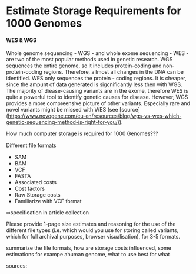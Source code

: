 # Estimate Storage Requirements for 1000 Genomes

#### WES & WGS 
Whole genome sequencing - WGS - and whole exome sequencing - WES - are two of the most popular methods used in genetic research. WGS sequences the entire genome, so it includes protein-coding and non-protein-coding regions. Therefore, allmost all changes in the DNA can be identified. WES only sequences the protein - coding regions. It is cheaper, since the ampunt of data generated is sigcnificantly less then with WGS. The majority of diease-causing variants are in the exome, therefore  WES is quite a powerful tool to identify genetic causes for disease. However, WGS provides a more compreensive picture of other variants. Especially rare and novel variants might be missed with WES (see [source] (https://www.novogene.com/eu-en/resources/blog/wgs-vs-wes-which-genetic-sequencing-method-is-right-for-you/)). 


How much computer storage is required for 1000 Genomes???

Diﬀerent file formats
- SAM
- BAM
- VCF
- FASTA
- Associated costs
- Cost factors
- Raw Storage costs
- Familiarize with VCF format

➡specification in article collection

Please provide 1-page size estimates and reasoning for the use of the different file types 
(i.e. which would you use for storing called variants, which for full archival purposes, browser
visualisation), for 3-5 formats.

summarize the file formats, how are storage costs influenced, some estimations for exampe ahuman 
genome, what to use best for what

sources: 
